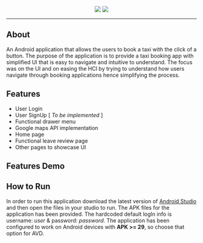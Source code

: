 <p align="center">
<img src = "https://img.shields.io/badge/Android%20Studio-3.5.3-green"> 
  <img src = "https://img.shields.io/badge/Java-14-red"> 
</p>

_____

## About

An Android application that allows the users to book a taxi with the click of a button. The purpose of the application is to provide a taxi booking app with simplified UI that is easy to navigate and intuitive to understand. The focus was on the UI and on easing the HCI by trying to understand how users navigate through booking applications hence simplifying the process. 

## Features 

* User Login
* User SignUp [ *To be implemented* ] 
* Functional drawer menu 
* Google maps API implementation 
* Home page 
* Functional leave review page 
* Other pages to showcase UI 

## Features Demo


## How to Run 

In order to run this application download the latest version of [Android Studio](https://developer.android.com/studio) and then open the files in your studio to run. The APK files for the application has been provided. The hardcoded default logIn info is 
username: *user* & password: *password*. The application has been configured to work on Android devices with **APK >= 29**, so choose that option for AVD. 





